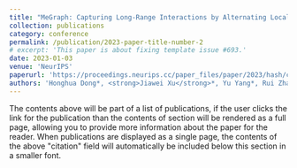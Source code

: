 ```yaml
---
title: "MeGraph: Capturing Long-Range Interactions by Alternating Local and Hierarchical Aggregation on Multi-Scaled Graph Hierarchy"
collection: publications
category: conference
permalink: /publication/2023-paper-title-number-2
# excerpt: 'This paper is about fixing template issue #693.'
date: 2023-01-03
venue: 'NeurIPS'
paperurl: 'https://proceedings.neurips.cc/paper_files/paper/2023/hash/c9034f4f90fbfad5b80f47fe3dd6cf51-Abstract-Conference.html'
authors: 'Honghua Dong*, <strong>Jiawei Xu</strong>*, Yu Yang*, Rui Zhao, Shiwen Wu, Chun Yuan, Xiu Li, Chris J Maddison, Lei Han'
---
```


The contents above will be part of a list of publications, if the user clicks the link for the publication than the contents of section will be rendered as a full page, allowing you to provide more information about the paper for the reader. When publications are displayed as a single page, the contents of the above "citation" field will automatically be included below this section in a smaller font.